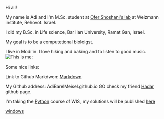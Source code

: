 Hi all! 

My name is Adi and I'm M.Sc. student at [Ofer Shoshani's lab](https://www.weizmann.ac.il/Biomolecular_Sciences/Shoshani/home) at Weizmann institute, Rehovot. Israel. 

I did  my B.Sc. in Life science, Bar Ilan University, Ramat Gan, Israel.

My goal is to be a computetional bioloigst.

I live in Modi'in. 
I love hiking and baking and to listen to good music.
![This is me:](/15681F079.jpg)


Some nice links:

Link to Github Markdwon: [Markdown](https://github.github.com/gfm/)

My Github address: AdiBarelMeisel.github.io
GO check my friend [Hadar](https://hadarklimovski.github.io/)  github page. 

I'm taking the [Python](https://github.com/szabgab/wis-python-course-2024-04?tab=readme-ov-file)  course of WIS, my solutions will be published [here](https://github.com/AdiBarelMeisel/AdiBarelMeisel.github.io/tree/main/Assignments/Day02)





[windows](/windows.md)


